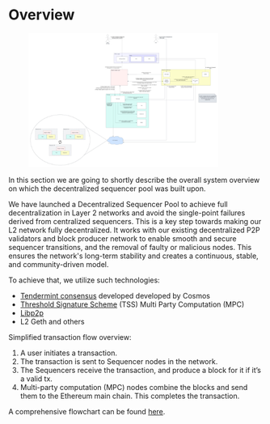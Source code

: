 # Overview

<figure><img src="../../.gitbook/assets/Metis Architecture of Decentralized Sequencer(4).png" alt="" width="375"><figcaption></figcaption></figure>

In this section we are going to shortly describe the overall system overview on which the decentralized sequencer pool was built upon.

We have launched a Decentralized Sequencer Pool to achieve full decentralization in Layer 2 networks and avoid the single-point failures derived from centralized sequencers. This is a key step towards making our L2 network fully decentralized. It works with our existing decentralized P2P validators and block producer network to enable smooth and secure sequencer transitions, and the removal of faulty or malicious nodes. This ensures the network's long-term stability and creates a continuous, stable, and community-driven model.

To achieve that, we utilize such technologies:

* [Tendermint consensus](https://docs.tendermint.com/v0.34/introduction/what-is-tendermint.html) developed developed by Cosmos
* [Threshold Signature Scheme](https://github.com/bnb-chain/tss-lib) (TSS) Multi Party Computation (MPC)
* [Libp2p](https://libp2p.io/)
* L2 Geth and others

Simplified transaction flow overview:

1. A user initiates a transaction.
2. The transaction is sent to Sequencer nodes in the network.
3. The Sequencers receive the transaction, and produce a block for it if it’s a valid tx.
4. Multi-party computation (MPC) nodes combine the blocks and send them to the Ethereum main chain. This completes the transaction.

A comprehensive flowchart can be found [here](https://drive.google.com/drive/folders/1tKS3bk-fWICfm38h2wqtX3SZoB26P-\_U).
